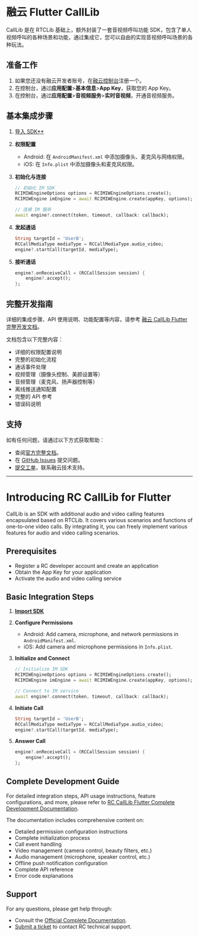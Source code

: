 # 融云 Flutter CallLib 

CallLib 是在 RTCLib 基础上，额外封装了一套音视频呼叫功能 SDK，包含了单人视频呼叫的各种场景和功能，通过集成它，您可以自由的实现音视频呼叫场景的各种玩法。

## 准备工作
1. 如果您还没有融云开发者账号，在[融云控制台](https://console.rongcloud.cn/)注册一个。
2. 在控制台，通过**应用配置**>**基本信息**>**App Key**，获取您的 App Key。
3. 在控制台，通过**应用配置**>**音视频服务**>**实时音视频**，开通音视频服务。

## 基本集成步骤

1. [导入 SDK**](https://docs.rongcloud.cn/flutter-calllib/import)

2. **权限配置**
   - Android: 在 `AndroidManifest.xml` 中添加摄像头、麦克风与网络权限。
   - iOS: 在 `Info.plist` 中添加摄像头和麦克风权限。

3. **初始化与连接**
   ```dart
   // 初始化 IM SDK
   RCIMIWEngineOptions options = RCIMIWEngineOptions.create();
   RCIMIWEngine imEngine = await RCIMIWEngine.create(appKey, options);
   
   // 连接 IM 服务
   await engine?.connect(token, timeout, callback: callback);
   ```

4. **发起通话**
   ```dart
   String targetId = 'UserB';
   RCCallMediaType mediaType = RCCallMediaType.audio_video;
   engine?.startCall(targetId, mediaType);
   ```

5. **接听通话**
   ```dart
   engine?.onReceiveCall = (RCCallSession session) {
       engine?.accept();
   };
   ```

## 完整开发指南

详细的集成步骤、API 使用说明、功能配置等内容，请参考 [融云 CallLib Flutter 完整开发文档](https://docs.rongcloud.cn/flutter-calllib/integration)。

文档包含以下完整内容：
-  详细的权限配置说明
-  完整的初始化流程
-  通话事件处理
-  视频管理（摄像头控制、美颜设置等）
-  音频管理（麦克风、扬声器控制等）
-  离线推送通知配置
-  完整的 API 参考
-  错误码说明


## 支持

如有任何问题，请通过以下方式获取帮助：
- 查阅[官方完整文档](https://docs.rongcloud.cn/flutter-calllib/integration)。
- 在 [GitHub Issues](https://github.com/rongcloud/flutter-calllib/issues) 提交问题。
- [提交工单](https://console.rongcloud.cn/agile/formwork/ticket/create)，联系融云技术支持。

---

# Introducing RC CallLib for Flutter

CallLib is an SDK with additional audio and video calling features encapsulated based on RTCLib. It covers various scenarios and functions of one-to-one video calls. By integrating it, you can freely implement various features for audio and video calling scenarios.

## Prerequisites
- Register a RC developer account and create an application
- Obtain the App Key for your application
- Activate the audio and video calling service

## Basic Integration Steps

1. [**Import SDK**](https://docs.rongcloud.io/flutter-calllib/import)

2. **Configure Permissions**
   - Android: Add camera, microphone, and network permissions in `AndroidManifest.xml`.
   - iOS: Add camera and microphone permissions in `Info.plist`.

3. **Initialize and Connect**
   ```dart
   // Initialize IM SDK
   RCIMIWEngineOptions options = RCIMIWEngineOptions.create();
   RCIMIWEngine imEngine = await RCIMIWEngine.create(appKey, options);
   
   // Connect to IM service
   await engine?.connect(token, timeout, callback: callback);
   ```

4. **Initiate Call**
   ```dart
   String targetId = 'UserB';
   RCCallMediaType mediaType = RCCallMediaType.audio_video;
   engine?.startCall(targetId, mediaType);
   ```

5. **Answer Call**
   ```dart
   engine?.onReceiveCall = (RCCallSession session) {
       engine?.accept();
   };
   ```

## Complete Development Guide

For detailed integration steps, API usage instructions, feature configurations, and more, please refer to [RC CallLib Flutter Complete Development Documentation](https://docs.rongcloud.io/flutter-calllib/integration).

The documentation includes comprehensive content on:
- Detailed permission configuration instructions
- Complete initialization process
- Call event handling
- Video management (camera control, beauty filters, etc.)
- Audio management (microphone, speaker control, etc.)
- Offline push notification configuration
- Complete API reference
- Error code explanations

## Support

For any questions, please get help through:
- Consult the [Official Complete Documentation](https://docs.rongcloud.cn/flutter-calllib/integration).
- [Submit a ticket](https://console.rongcloud.io/agile/formwork/ticket/create) to contact RC technical support.